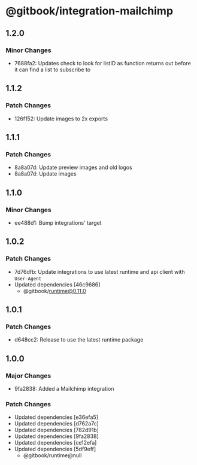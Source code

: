 # @gitbook/integration-mailchimp

## 1.2.0

### Minor Changes

- 7688fa2: Updates check to look for listID as function returns out before it can find a list to subscribe to

## 1.1.2

### Patch Changes

- 126f152: Update images to 2x exports

## 1.1.1

### Patch Changes

- 8a8a07d: Update preview images and old logos
- 8a8a07d: Update images

## 1.1.0

### Minor Changes

- ee488d1: Bump integrations' target

## 1.0.2

### Patch Changes

- 7d76dfb: Update integrations to use latest runtime and api client with `User-Agent`
- Updated dependencies [46c9686]
    - @gitbook/runtime@0.11.0

## 1.0.1

### Patch Changes

- d648cc2: Release to use the latest runtime package

## 1.0.0

### Major Changes

- 9fa2838: Added a Mailchimp integration

### Patch Changes

- Updated dependencies [e36efa5]
- Updated dependencies [d762a7c]
- Updated dependencies [782d91b]
- Updated dependencies [9fa2838]
- Updated dependencies [ce12efa]
- Updated dependencies [5df9eff]
    - @gitbook/runtime@null
